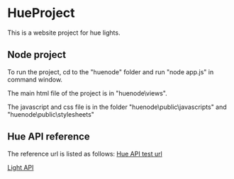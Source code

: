 HueProject
==========

This is a website project for hue lights.


Node project
-------------


To run the project, cd to the "huenode" folder and run "node app.js" in command window.

The main html file of the project is in "huenode\views".

The javascript and css file is in the folder "huenode\public\javascripts" and "huenode\public\stylesheets"


Hue API reference
------------------
The reference url is listed as follows:
[Hue API test url](http://developers.meethue.com/gettingstarted.html)

[Light API](http://developers.meethue.com/1_lightsapi.html)


